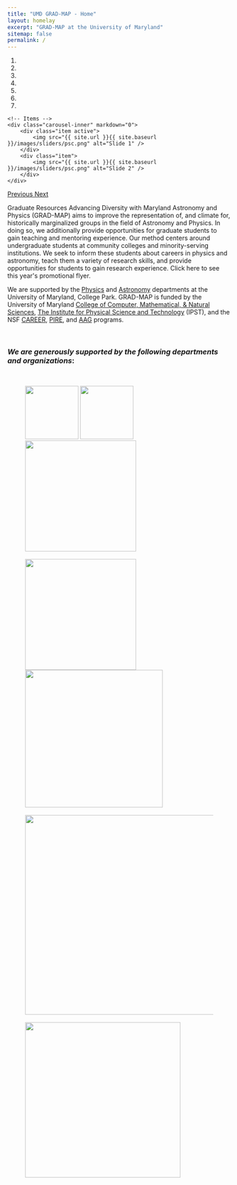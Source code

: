 ```yaml
---
title: "UMD GRAD-MAP - Home"
layout: homelay
excerpt: "GRAD-MAP at the University of Maryland"
sitemap: false
permalink: /
---
```



<div markdown="0" id="carousel" class="carousel slide" data-ride="carousel" data-interval="4000" data-pause="hover" >
    <!-- Menu -->
    <ol class="carousel-indicators">
        <li data-target="#carousel" data-slide-to="0" class="active"></li>
        <li data-target="#carousel" data-slide-to="1"></li>
        <li data-target="#carousel" data-slide-to="2"></li>
        <li data-target="#carousel" data-slide-to="3"></li>
        <li data-target="#carousel" data-slide-to="4"></li>
        <li data-target="#carousel" data-slide-to="5"></li>
        <li data-target="#carousel" data-slide-to="6"></li>
    </ol>

    <!-- Items -->
    <div class="carousel-inner" markdown="0">
        <div class="item active">
            <img src="{{ site.url }}{{ site.baseurl }}/images/sliders/psc.png" alt="Slide 1" />
        </div>
        <div class="item">
            <img src="{{ site.url }}{{ site.baseurl }}/images/sliders/psc.png" alt="Slide 2" />
        </div>
    </div>
  <a class="left carousel-control" href="#carousel" role="button" data-slide="prev">
    <span class="glyphicon glyphicon-chevron-left" aria-hidden="true"></span>
    <span class="sr-only">Previous</span>
  </a>
  <a class="right carousel-control" href="#carousel" role="button" data-slide="next">
    <span class="glyphicon glyphicon-chevron-right" aria-hidden="true"></span>
    <span class="sr-only">Next</span>
  </a>
</div>


Graduate Resources Advancing Diversity with Maryland Astronomy and Physics (GRAD-MAP) aims to improve the representation of, and climate for, historically marginalized groups in the field of Astronomy and Physics. In doing so, we additionally provide opportunities for graduate students to gain teaching and mentoring experience. Our method centers around undergraduate students at community colleges and minority-serving institutions. We seek to inform these students about careers in physics and astronomy, teach them a variety of research skills, and provide opportunities for students to gain research experience. Click here to see this year's promotional flyer.

We are supported by the [Physics](https://umdphysics.umd.edu/) and [Astronomy](https://www.astro.umd.edu/) departments at the University of Maryland, College Park. GRAD-MAP is funded by the University of Maryland [College of Computer, Mathematical, & Natural Sciences](https://cmns.umd.edu/), [The Institute for Physical Science and Technology](https://ipst.umd.edu/) (IPST), and the NSF [CAREER](https://new.nsf.gov/funding/opportunities/faculty-early-career-development-program-career), [PIRE](https://new.nsf.gov/funding/opportunities/partnerships-international-research-education-pire), and [AAG](https://new.nsf.gov/funding/opportunities/astronomy-astrophysics-research-grants-aag) programs. 

<br> 

### *We are generously supported by the following departments and organizations*: 
<br>
<figure class="fifth">
<img src="{{ site.url }}{{ site.baseurl }}/images/logopic/astro.png" style="width: 120px">
<img src="{{ site.url }}{{ site.baseurl }}/images/logopic/nsf.png" style="width: 120px"> 
<img src="{{ site.url }}{{ site.baseurl }}/images/logopic/simons.png" style="width: 250px"/> <br>
<br>
<img src="{{ site.url }}{{ site.baseurl }}/images/logopic/physics.png" style="width: 250px; margin-right:6px"> 
<img src="{{ site.url }}{{ site.baseurl }}/images/logopic/ipst.png" style="width: 310px"> <br>
<br>
<img src="{{ site.url }}{{ site.baseurl }}/images/logopic/cmns.png" style="width: 450px"/> <br>
<br>
<img src="{{ site.url }}{{ site.baseurl }}/images/logopic/growth.png" style="width: 350px">
</figure> <br>
